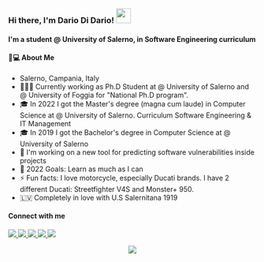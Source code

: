 ### Hi there, I'm Dario Di Dario! <img src="https://raw.githubusercontent.com/MartinHeinz/MartinHeinz/master/wave.gif" width="30px">

#### I'm a student @ University of Salerno, in Software Engineering curriculum

#### 👨💻 About Me
- Salerno, Campania, Italy
- 🧑🏻‍🔬 Currently working as Ph.D Student at @ University of Salerno and @ University of Foggia for "National Ph.D program".
- 🎓 In 2022 I got the Master's degree (magna cum laude) in Computer Science at @ University of Salerno. Curriculum Software Engineering & IT Management
- 🎓 In 2019 I got the Bachelor's degree in Computer Science at @ University of Salerno
- 🔭 I'm working on a new tool for predicting software vulnerabilities inside projects
- 🥅 2022 Goals: Learn as much as I can
- ⚡ Fun facts: I love motorcycle, especially Ducati brands. I have 2 different Ducati: Streetfighter V4S and Monster+ 950.
- 🇱🇻 Completely in love with U.S Salernitana 1919

#### Connect with me 
<a href = "https://www.facebook.com/dario.didario.3/"><img src="https://img.icons8.com/ios-glyphs/30/000000/facebook.png"/>
<a href = "https://www.instagram.com/dario_07_seven/"><img src="https://img.icons8.com/ios-glyphs/30/000000/instagram-new.png"/>
<a href = "https://it.linkedin.com/in/dario-di-dario-1a0887172"><img src="https://img.icons8.com/ios-glyphs/30/000000/linkedin.png"/>
<a href = "mailto:dariodidario97@gmail.com"><img src="https://img.icons8.com/ios-glyphs/30/000000/gmail.png"/>
<a href = "mailto:d.didario@studenti.unisa.it"><img src="https://img.icons8.com/ios-glyphs/30/000000/gmail.png"/>
  
<p align = "center">
  <img src = "https://komarev.com/ghpvc/?username=Dariucc07&color=red">
</p>
<!--
**Dariucc07/dariucc07** is a ✨ _special_ ✨ repository because its `README.md` (this file) appears on your GitHub profile.

Here are some ideas to get you started:

- 🔭 I’m currently working on ...
- 🌱 I’m currently learning ...
- 👯 I’m looking to collaborate on ...
- 🤔 I’m looking for help with ...
- 💬 Ask me about ...
- 📫 How to reach me: ...
- 😄 Pronouns: ...
- ⚡ Fun fact: ...
-->
